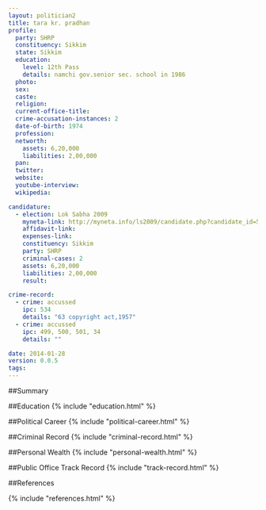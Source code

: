 ```yaml
---
layout: politician2
title: tara kr. pradhan
profile: 
  party: SHRP
  constituency: Sikkim
  state: Sikkim
  education: 
    level: 12th Pass
    details: namchi gov.senior sec. school in 1986
  photo: 
  sex: 
  caste: 
  religion: 
  current-office-title: 
  crime-accusation-instances: 2
  date-of-birth: 1974
  profession: 
  networth: 
    assets: 6,20,000
    liabilities: 2,00,000
  pan: 
  twitter: 
  website: 
  youtube-interview: 
  wikipedia: 

candidature: 
  - election: Lok Sabha 2009
    myneta-link: http://myneta.info/ls2009/candidate.php?candidate_id=5500
    affidavit-link: 
    expenses-link: 
    constituency: Sikkim 
    party: SHRP
    criminal-cases: 2
    assets: 6,20,000
    liabilities: 2,00,000
    result:  

crime-record: 
  - crime: accussed
    ipc: 534
    details: "63 copyright act,1957" 
  - crime: accussed
    ipc: 499, 500, 501, 34
    details: "" 

date: 2014-01-28
version: 0.0.5
tags: 
---
```

##Summary


##Education
{% include "education.html" %}


##Political Career
{% include "political-career.html" %}


##Criminal Record
{% include "criminal-record.html" %}


##Personal Wealth
{% include "personal-wealth.html" %}


##Public Office Track Record
{% include "track-record.html" %}


##References


{% include "references.html" %}